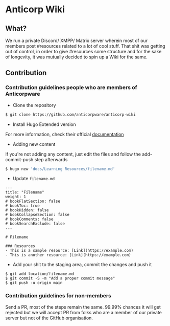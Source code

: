 # Anticorp Wiki
    
## What?
We run a private Discord/ XMPP/ Matrix server wherein most of our members post #resources related to a lot of cool stuff. That shit was getting out of control, in order to give #resources some structure and for the sake of longevity, it was mutually decided to spin up a Wiki for the same.


## Contribution

### Contribution guidelines people who are members of Anticorpware

- Clone the repository
```bash
$ git clone https://github.com/anticorpware/anticorp-wiki
```

- Install Hugo Extended version

For more information, check their official [documentation](https://gohugo.io/installation/)


- Adding new content

If you're not adding any content, just edit the files and follow the add-commit-push step afterwards

```bash
$ hugo new 'docs/Learning Resources/filename.md'
```

- Update `filename.md`

```
---
title: "Filename"
weight: 1
# bookFlatSection: false
# bookToc: true
# bookHidden: false
# bookCollapseSection: false
# bookComments: false
# bookSearchExclude: false
---

# Filename

### Resources
- This is a sample resource: [Link](https://example.com)
- This is another resource: [Link](https://example.com)
```

- Add your shit to the staging area, commit the changes and push it
```
$ git add location/filename.md
$ git commit -S -m "Add a proper commit message"
$ git push -u origin main
```

### Contribution guidelines for non-members
Send a PR, most of the steps remain the same. 99.99% chances it will get rejected but we will accept PR from folks who 
are a member of our private server but not of the GitHub organisation.

